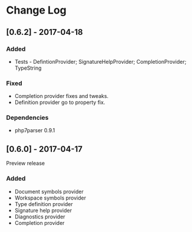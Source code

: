 # Change Log

## [0.6.2] - 2017-04-18
### Added
* Tests - DefintionProvider; SignatureHelpProvider; CompletionProvider; TypeString
### Fixed
* Completion provider fixes and tweaks.
* Definition provider go to property fix.
### Dependencies
* php7parser 0.9.1

## [0.6.0] - 2017-04-17
Preview release
### Added
* Document symbols provider
* Workspace symbols provider
* Type definition provider
* Signature help provider
* Diagnostics provider
* Completion provider

